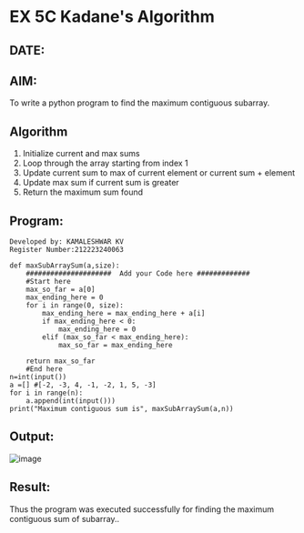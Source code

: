 # EX 5C Kadane's Algorithm
## DATE:
## AIM:
To write a python program to find the maximum contiguous subarray.


## Algorithm
1. Initialize current and max sums
2. Loop through the array starting from index 1
3. Update current sum to max of current element or current sum + element
4. Update max sum if current sum is greater
5. Return the maximum sum found  

## Program:
~~~
Developed by: KAMALESHWAR KV
Register Number:212223240063

def maxSubArraySum(a,size):
    #####################  Add your Code here #############
    #Start here
    max_so_far = a[0]
    max_ending_here = 0
    for i in range(0, size):
        max_ending_here = max_ending_here + a[i]
        if max_ending_here < 0:
            max_ending_here = 0
        elif (max_so_far < max_ending_here):
            max_so_far = max_ending_here
              
    return max_so_far
    #End here
n=int(input())  
a =[] #[-2, -3, 4, -1, -2, 1, 5, -3]
for i in range(n):
    a.append(int(input()))
print("Maximum contiguous sum is", maxSubArraySum(a,n))  
~~~

## Output:

![image](https://github.com/user-attachments/assets/70192f04-22f6-4065-b1a0-506101752946)

## Result:
Thus the program was executed successfully for finding the maximum contiguous sum of subarray..
